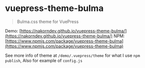 # vuepress-theme-bulma

> Bulma.css theme for VuePress

Demo: [https://nakorndev.github.io/vuepress-theme-bulma/](https://nakorndev.github.io/vuepress-theme-bulma/)
NPM: [https://www.npmjs.com/package/vuepress-theme-bulma](https://www.npmjs.com/package/vuepress-theme-bulma)

See more info of theme at `/demo/.vuepress/theme` for what I use `npm publish`,
Also for example of `config.js`
